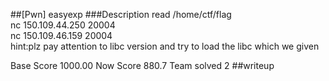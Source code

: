 ##[Pwn] easyexp 
###Description 
read /home/ctf/flag   
nc 150.109.44.250 20004   
nc 150.109.46.159 20004  
hint:plz pay attention to libc version and try to load the libc which we given  

Base Score 1000.00 
Now Score 880.7 
Team solved 2
##writeup